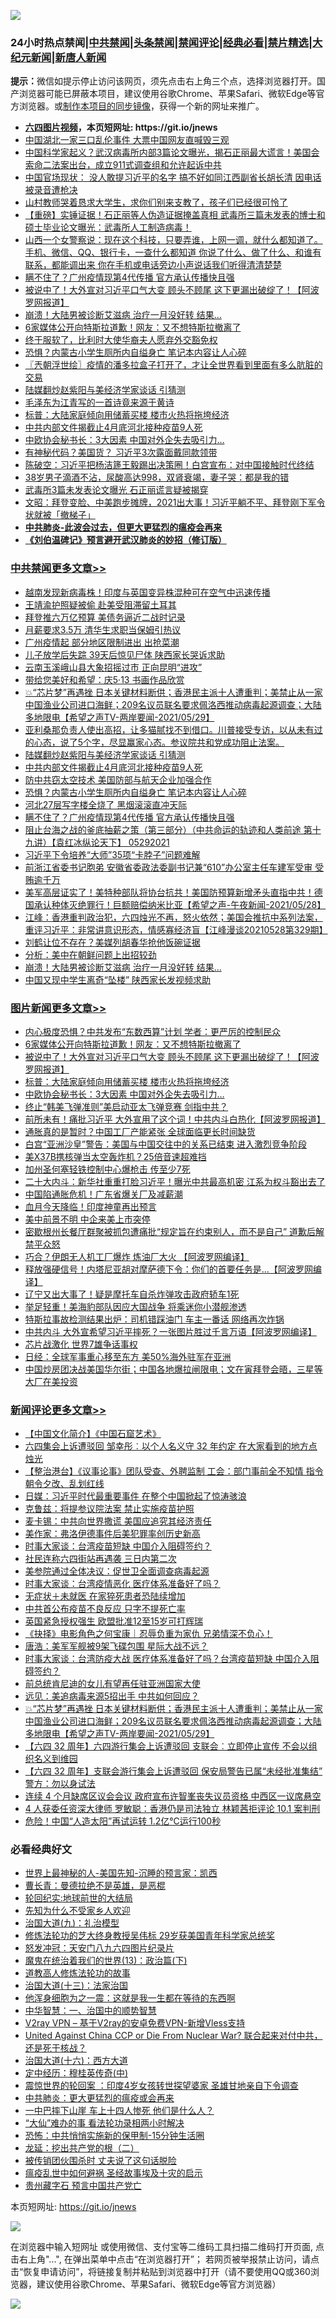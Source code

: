 ![](https://raw.githubusercontent.com/fqnews/bnews/master/64photo/fqnews-qr.jpg)

<div id="tt">
<h3>24小时热点禁闻|<a href="#%E4%B8%AD%E5%85%B1%E7%A6%81%E9%97%BB%E6%9B%B4%E5%A4%9A%E6%96%87%E7%AB%A0">中共禁闻</a>|<a href="#%E5%9B%BE%E7%89%87%E6%96%B0%E9%97%BB%E6%9B%B4%E5%A4%9A%E6%96%87%E7%AB%A0">头条禁闻</a>|<a href="#%E6%96%B0%E9%97%BB%E8%AF%84%E8%AE%BA%E6%9B%B4%E5%A4%9A%E6%96%87%E7%AB%A0">禁闻评论|<a href="#%E5%BF%85%E7%9C%8B%E7%BB%8F%E5%85%B8%E5%A5%BD%E6%96%87">经典必看|<a href="/video.md#%E7%A6%81%E7%89%87%E7%B2%BE%E9%80%89">禁片精选</a>|<a href="https://github.com/fqnews/djy/blob/master/gb/nf1351518.md#1">大纪元新闻</a>|<a href="https://github.com/fqnews/ntdtv/blob/master/gb/prog204.md#1">新唐人新闻</a></h3>
<div><b>提示：</b>微信如提示停止访问该网页，须先点击右上角三个点，选择浏览器打开。国产浏览器可能已屏蔽本项目，建议使用谷歌Chrome、苹果Safari、微软Edge等官方浏览器。或<a href="https://github.com/fqnews/bnews/blob/master/%E5%88%B6%E4%BD%9Cgit%E7%A6%81%E9%97%BB%E9%95%9C%E5%83%8F.md">制作本项目的同步镜像</a>，获得一个新的网址来推广。</div>
<ul>
<li><b><a href="http://d1.bdrive.tk/64.mp4" target="_blank">六四图片视频</a>，本页短网址: https://git.io/jnews</b></li>
<li><a href="/cbnews/20210529/1555892.md">中国湖北一家三口乱伦事件 大票中国网友直喊毁三观</a></li>
<li><a href="/bannedvideo/20210529/1555925.md">中国科学家起义？武汉病毒所内部3篇论文曝光，揭石正丽最大谎言！美国会索命二法案出台，成立911式调查组和允许起诉中共</a></li>
<li><a href="/bannedvideo/20210529/1555899.md">中国官场现状： 没人敢提习近平的名字 搞不好如同江西副省长胡长清 因电话被录音遭枪决</a></li>
<li><a href="/lifebaike/20210529/1555932.md">山村教师哭着恳求大学生，求你们别来支教了，孩子们已经很可怜了</a></li>
<li><a href="/bannedvideo/20210529/1555960.md">【重磅】实锤证据！石正丽等人伪造证据掩盖真相  武毒所三篇未发表的博士和硕士毕业论文曝光：武毒所人工制造病毒！</a></li>
<li><a href="/bannedvideo/20210529/1556066.md">山西一个女警察说：现在这个科技，只要弄谁，上网一调，就什么都知道了。手机、微信、QQ、银行卡，一查什么都知道 你说了什么、做了什么、和谁有联系，都能调出来  你在手机或电话旁边小声说话我们听得清清楚楚</a></li>
<li><a href="/cbnews/20210529/1556167.md">瞒不住了？广州疫情现第4代传播 官方承认传播快且强</a></li>
<li><a href="/topimagenews/20210529/1556099.md">被说中了！大外宣对习近平口气大变 顾头不顾尾 这下更漏出破绽了！【阿波罗网报道】</a></li>
<li><a href="/cbnews/20210529/1556072.md">崩溃！大陆男被诊断艾滋病 治疗一月没好转 结果…</a></li>
<li><a href="/topimagenews/20210529/1556157.md">6家媒体公开向特斯拉道歉！网友：又不想特斯拉撤离了</a></li>
<li><a href="/cbnews/20210529/1555911.md">终于服软了，比利时大使华裔夫人愿弃外交豁免权</a></li>
<li><a href="/cbnews/20210529/1556178.md">恐惧？内蒙古小学生厕所内自缢身亡 笔记本内容让人心碎</a></li>
<li><a href="/ssgc/20210529/1555963.md">〖兲朝浮世绘〗疫情的潘多拉盒子打开了，才让全世界看到里面有多么肮脏的交易</a></li>
<li><a href="/cbnews/20210529/1556201.md">陆媒翻炒赵紫阳与美经济学家谈话 引猜测</a></li>
<li><a href="/cnnews/20210529/1555938.md">毛泽东为江青写的一首诗竟来源于黄诗</a></li>
<li><a href="/topimagenews/20210529/1555930.md">标普：大陆家庭倾向用储蓄买楼 楼市火热将拖垮经济</a></li>
<li><a href="/cbnews/20210529/1556199.md">中共内部文件揭截止4月底河北接种疫苗9人死</a></li>
<li><a href="/topimagenews/20210529/1555876.md">中欧协会秘书长：3大因素 中国对外企失去吸引力…</a></li>
<li><a href="/cbnews/20210529/1556028.md">有神秘代码？美国货？ 习近平3次露面戴同款领带</a></li>
<li><a href="/bannedvideo/20210529/1556218.md">陈破空：习近平把杨洁篪王毅踢出决策圈！白宫宣布：对中国接触时代终结</a></li>
<li><a href="/health/20210529/1556050.md">38岁男子滴酒不沾，尿酸高达998，双肾衰竭，妻子哭：都是我的错</a></li>
<li><a href="/cnnews/20210529/1556035.md">武毒所3篇未发表论文曝光 石正丽谎言疑被揭穿</a></li>
<li><a href="/cbnews/20210529/1555953.md">文昭：拜登变脸、中美跑步摊牌，2021出大事！习近平躺不平、拜登刚下军令状就被「撤梯子」</a></li>
<li><b><a href="/comments/20200211/1275071.md" target="_blank">中共肺炎-此波会过去，但更大更猛烈的瘟疫会再来</a></b></li>
<li><b><a href="/comments/20200207/1272816.md" target="_blank">《刘伯温碑记》预言避开武汉肺炎的妙招（修订版）</a></b></li>
</ul>
</div>

<div class="catlist">
<h3><a href="/cbnews/" target="_blank">中共禁闻</a><span><a href="/cbnews/" target="_blank" rel="nofollow">更多文章>></a></span></h3>
<ul>
<li><a href="/cbnews/20210529/1556330.md" target="_blank">越南发现新病毒株！印度与英国变异株混种可在空气中迅速传播</a></li>
<li><a href="/cbnews/20210529/1556316.md" target="_blank">王靖渝护照疑被偷 赴美受阻滞留土耳其</a></li>
<li><a href="/cbnews/20210529/1556301.md" target="_blank">拜登推六万亿预算 美债务逼近二战时记录</a></li>
<li><a href="/cbnews/20210529/1556300.md" target="_blank">月薪要求3.5万 清华生求职当保姆引热议</a></li>
<li><a href="/cbnews/20210529/1556297.md" target="_blank">广州疫情起 部分地区限制进出 出抢菜潮</a></li>
<li><a href="/cbnews/20210529/1556286.md" target="_blank">儿子放学后失踪 39天后惊见尸体 陕西家长哭诉求助</a></li>
<li><a href="/cbnews/20210529/1556285.md" target="_blank">云南玉溪峨山县大象招摇过市 正向昆明“进攻”</a></li>
<li><a href="/cbnews/20210529/1556235.md" target="_blank">带给您美好和希望：庆5·13 书画作品欣赏</a></li>
<li><a href="/comments/20210529/1556229.md" target="_blank">💥“芯片梦”再遇挫 日本关键材料断供；香港民主派十人遭重判；美禁止从一家中国渔业公司进口海鲜；209名议员联名要求佩洛西推动病毒起源调查；大陆多地限电【希望之声TV-两岸要闻-2021/05/29】</a></li>
<li><a href="/comments/20210529/1556219.md" target="_blank">亚利桑那负责人使出高招，让多猫腻找不到借口。川普接受专访，以从未有过的心态，说了5个字，尽显赢家心态。参议院共和党成功阻止法案。</a></li>
<li><a href="/cbnews/20210529/1556201.md" target="_blank">陆媒翻炒赵紫阳与美经济学家谈话 引猜测</a></li>
<li><a href="/cbnews/20210529/1556199.md" target="_blank">中共内部文件揭截止4月底河北接种疫苗9人死</a></li>
<li><a href="/cbnews/20210529/1556179.md" target="_blank">防中共窃太空技术 美国防部与航天企业加强合作</a></li>
<li><a href="/cbnews/20210529/1556178.md" target="_blank">恐惧？内蒙古小学生厕所内自缢身亡 笔记本内容让人心碎</a></li>
<li><a href="/cbnews/20210529/1556171.md" target="_blank">河北27层写字楼全烧了 黑烟滚滚直冲天际</a></li>
<li><a href="/cbnews/20210529/1556167.md" target="_blank">瞒不住了？广州疫情现第4代传播 官方承认传播快且强</a></li>
<li><a href="/comments/20210529/1556127.md" target="_blank">阻止台海之战的釜底抽薪之策（第三部分）（中共命运的轨迹和人类前途  第十九讲）【袁红冰纵论天下】 05292021</a></li>
<li><a href="/cbnews/20210529/1556121.md" target="_blank">习近平下令培养“大师”35项“卡脖子”问题难解</a></li>
<li><a href="/cbnews/20210529/1556100.md" target="_blank">前浙江省委书记胞弟 安徽省委政法委副书记兼“610”办公室主任车建军受审 受贿逾千万</a></li>
<li><a href="/comments/20210529/1556098.md" target="_blank">美军高层证实了！美特种部队将协台抗共！美国防预算新增矛头直指中共！德国承认种体灭绝罪行！巨额赔偿纳米比亚【希望之声-午夜新闻-2021/05/28】</a></li>
<li><a href="/cbnews/20210529/1556087.md" target="_blank">江峰：香港重判政治犯，六四烛光不再，怒火依然；美国会推抗中系列法案，重评习近平：非常讲意识形态，情感寡经济盲【江峰漫谈20210528第329期】</a></li>
<li><a href="/cbnews/20210529/1556080.md" target="_blank">刘鹤让位不存在？美媒列胡春华抢他饭碗证据</a></li>
<li><a href="/cbnews/20210529/1556079.md" target="_blank">分析：美中在朝鲜问题上出招较劲</a></li>
<li><a href="/cbnews/20210529/1556072.md" target="_blank">崩溃！大陆男被诊断艾滋病 治疗一月没好转 结果…</a></li>
<li><a href="/cbnews/20210529/1556047.md" target="_blank">中国又现中学生离奇“坠楼” 陕西家长发视频求助</a></li>

</ul>
</div>
<div class="catlist">
<h3><a href="/topimagenews/" target="_blank">图片新闻</a><span><a href="/topimagenews/" target="_blank" rel="nofollow">更多文章>></a></span></h3>
<ul>
<li><a href="/topimagenews/20210530/1556364.md" target="_blank">内心极度恐惧？中共发布“东数西算”计划 学者：更严厉的控制民众</a></li>
<li><a href="/topimagenews/20210529/1556157.md" target="_blank">6家媒体公开向特斯拉道歉！网友：又不想特斯拉撤离了</a></li>
<li><a href="/topimagenews/20210529/1556099.md" target="_blank">被说中了！大外宣对习近平口气大变 顾头不顾尾 这下更漏出破绽了！【阿波罗网报道】</a></li>
<li><a href="/topimagenews/20210529/1555930.md" target="_blank">标普：大陆家庭倾向用储蓄买楼 楼市火热将拖垮经济</a></li>
<li><a href="/topimagenews/20210529/1555876.md" target="_blank">中欧协会秘书长：3大因素 中国对外企失去吸引力…</a></li>
<li><a href="/topimagenews/20210529/1555852.md" target="_blank">终止“韩美飞弹准则”美启动亚太飞弹竞赛 剑指中共？</a></li>
<li><a href="/topimagenews/20210528/1555477.md" target="_blank">前所未有！痛批习近平 大外宣用了这个词！中共内斗白热化【阿波罗网报道】</a></li>
<li><a href="/topimagenews/20210528/1555148.md" target="_blank">通胀真的是暂时？中国工厂产能紧张 全球面临更长时间缺货</a></li>
<li><a href="/topimagenews/20210527/1554774.md" target="_blank">白宫“亚洲沙皇”警告：美国与中国交往中的关系已结束 进入激烈竞争阶段</a></li>
<li><a href="/topimagenews/20210527/1554539.md" target="_blank">美X37B携核弹当太空轰炸机？25倍音速超难挡</a></li>
<li><a href="/topimagenews/20210527/1554450.md" target="_blank">加州圣何塞轻铁控制中心爆枪击 传至少7死</a></li>
<li><a href="/topimagenews/20210526/1554119.md" target="_blank">二十大内斗：新华社重重打脸习近平！曝光中共最高机密 江系为权斗豁出去了</a></li>
<li><a href="/topimagenews/20210526/1554065.md" target="_blank">中国陷通胀危机！广东省爆关厂及减薪潮</a></li>
<li><a href="/topimagenews/20210526/1554015.md" target="_blank">血月今天降临！印度神童再出预言</a></li>
<li><a href="/topimagenews/20210526/1553823.md" target="_blank">美中前景不明 中企来美上市突停</a></li>
<li><a href="/topimagenews/20210526/1553805.md" target="_blank">密歇根州长餐厅群聚被抓包遭痛批“规定旨在约束别人，而不是自己” 道歉后解禁平众怒</a></li>
<li><a href="/topimagenews/20210525/1553428.md" target="_blank">巧合？伊朗无人机工厂爆炸 炼油厂大火 【阿波罗网编译】</a></li>
<li><a href="/topimagenews/20210525/1553330.md" target="_blank">释放强硬信号！内塔尼亚胡对摩萨德下令：你们的首要任务是…【阿波罗网编译】</a></li>
<li><a href="/topimagenews/20210525/1553122.md" target="_blank">辽宁又出大事了！疑是摩托车自杀炸弹攻击政府轿车1死</a></li>
<li><a href="/topimagenews/20210524/1552810.md" target="_blank">举足轻重！美海豹部队因应大国战争 将乘迷你小潜舰渗透</a></li>
<li><a href="/topimagenews/20210524/1552783.md" target="_blank">特斯拉事故检测结果出炉：司机错踩油门 车主一番话 网络再次炸锅</a></li>
<li><a href="/topimagenews/20210524/1552691.md" target="_blank">中共内斗 大外宣希望习近平摔死？一张图片胜过千言万语【阿波罗网编译】</a></li>
<li><a href="/topimagenews/20210524/1552507.md" target="_blank">芯片战激化 世界7雄争话事权</a></li>
<li><a href="/topimagenews/20210524/1552502.md" target="_blank">日经：全球军事重心移至东方 美50%海外驻军在亚洲</a></li>
<li><a href="/topimagenews/20210522/1551799.md" target="_blank">中国炒房团决战美国华尔街；中国各地爆拉闸限电；文在寅拜登会晤，三星等大厂在美投资</a></li>

</ul>
</div>
<div class="catlist">
<h3><a href="/comments/" target="_blank">新闻评论</a><span><a href="/comments/" target="_blank" rel="nofollow">更多文章>></a></span></h3>
<ul>
<li><a href="/comments/20210530/1556373.md" target="_blank">【中国文化简介】《中国石窟艺术》</a></li>
<li><a href="/comments/20210530/1556359.md" target="_blank">六四集会上诉遭驳回 邹幸彤︰以个人名义守 32 年约定 在大家看到的地方点烛光</a></li>
<li><a href="/comments/20210530/1556358.md" target="_blank">【整治港台】《议事论事》团队受查、外聘监制 工会：部门事前全不知情 指令朝令夕改、乱划红线</a></li>
<li><a href="/comments/20210530/1556357.md" target="_blank">日媒：习近平时代最重要事件 在整个中国掀起了惊涛骇浪</a></li>
<li><a href="/comments/20210530/1556353.md" target="_blank">克鲁兹：将提参议院法案 禁止实施疫苗护照</a></li>
<li><a href="/comments/20210530/1556350.md" target="_blank">麦卡锡：中共向世界撒谎 美国应追究其经济责任</a></li>
<li><a href="/comments/20210530/1556347.md" target="_blank">美作家：弗洛伊德事件后美犯罪率创历史新高</a></li>
<li><a href="/comments/20210530/1556346.md" target="_blank">时事大家谈：台湾疫苗短缺 中国介入阻碍签约？</a></li>
<li><a href="/comments/20210530/1556332.md" target="_blank">社民连称六四街站再遇袭 三日内第二次</a></li>
<li><a href="/comments/20210529/1556327.md" target="_blank">美参院通过全体决议：促世卫全面调查病毒起源</a></li>
<li><a href="/comments/20210529/1556326.md" target="_blank">时事大家谈：台湾疫情恶化 医疗体系准备好了吗？</a></li>
<li><a href="/comments/20210529/1556314.md" target="_blank">无症状＋未就医 在家猝死患者恐陆续增加</a></li>
<li><a href="/comments/20210529/1556313.md" target="_blank">中共首公布疫苗不良反应 只字不提死亡率</a></li>
<li><a href="/comments/20210529/1556312.md" target="_blank">英国紧急授权强生 欧盟批准12至15岁可打辉瑞</a></li>
<li><a href="/comments/20210529/1556311.md" target="_blank">《抉择》电影角色之何宝康｜忍辱负重为家仇 兄弟情深不负心！</a></li>
<li><a href="/comments/20210529/1556309.md" target="_blank">唐浩：美军军舰被9架飞碟包围 星际大战不远？</a></li>
<li><a href="/comments/20210529/1556299.md" target="_blank">时事大家谈：台湾防疫大战 医疗体系准备好了吗？台湾疫苗短缺 中国介入阻碍签约？</a></li>
<li><a href="/comments/20210529/1556287.md" target="_blank">前总统肯尼迪的女儿有望再任驻亚洲国家大使</a></li>
<li><a href="/comments/20210529/1556231.md" target="_blank">远见：美追病毒来源5招出手 中共如何回应？</a></li>
<li><a href="/comments/20210529/1556229.md" target="_blank">💥“芯片梦”再遇挫 日本关键材料断供；香港民主派十人遭重判；美禁止从一家中国渔业公司进口海鲜；209名议员联名要求佩洛西推动病毒起源调查；大陆多地限电【希望之声TV-两岸要闻-2021/05/29】</a></li>
<li><a href="/comments/20210529/1556226.md" target="_blank">【六四 32 周年】六四游行集会上诉遭驳回 支联会︰立即停止宣传 不会以组织名义到维园</a></li>
<li><a href="/comments/20210529/1556225.md" target="_blank">【六四 32 周年】支联会游行集会上诉遭驳回 保安局警告已属“未经批准集结” 警方：勿以身试法</a></li>
<li><a href="/comments/20210529/1556224.md" target="_blank">连续 4 个月缺席区议会会议 政府宣布许智峯丧失议员资格 中西区一议席悬空</a></li>
<li><a href="/comments/20210529/1556223.md" target="_blank">4 人获委任资深大律师 罗敏聪：香港仍是司法独立 林颖茜拒评论 10.1 案判刑</a></li>
<li><a href="/comments/20210529/1556222.md" target="_blank">危险！中国“人造太阳”再试运转 1.2亿℃运行100秒</a></li>

</ul>
</div>

<div class="catlist">
<h3>必看经典好文</h3>
<ul>
<li><a href="/comments/20200605/783244.md" target="_blank">世界上最神秘的人-美国先知-沉睡的预言家：凯西</a></li>
<li><a href="/comments/20180726/727420.md" target="_blank">曹长青：曼德拉绝不是英雄，是恶棍</a></li>
<li><a href="/comments/20200920/582873.md" target="_blank">轮回纪实:地球前世的大结局</a></li>
<li><a href="/comments/20200620/1346848.md" target="_blank">先知为什么不受家乡人欢迎</a></li>
<li><a href="/cbnews/20180315/914943.md" target="_blank">治国大道(九)：礼治模型</a></li>
<li><a href="/comments/20190517/1129285.md" target="_blank">修炼法轮功的芝大终身教授吴伟标 29岁获美国青年科学家总统奖</a></li>
<li><a href="/comments/20200604/783200.md" target="_blank">怒发冲冠：天安门八九六四图片纪录片</a></li>
<li><a href="/topimagenews/20180602/951960.md" target="_blank">魔鬼在统治着我们的世界(13)：政治篇(下)</a></li>
<li><a href="/comments/20200805/1375080.md" target="_blank">道教高人修炼法轮功的故事</a></li>
<li><a href="/cbnews/20180319/916654.md" target="_blank">治国大道(十三)：法家治国</a></li>
<li><a href="/topimagenews/20210219/1489990.md" target="_blank">他浑身细胞为之一震：这就是我一生都在等待的东西啊</a></li>
<li><a href="/comments/20200605/1340202.md" target="_blank">中华智慧：一、治国中的顺势智慧</a></li>
<li><a href="/comments/20210402/1257608.md" target="_blank">V2ray VPN &#8211; 基于V2ray的安卓免费VPN-新增Vless支持</a></li>
<li><a href="/comments/20200820/1451960.md" target="_blank">United Against China CCP or Die From Nuclear War? 联合起来对付中共，还是死于核战？</a></li>
<li><a href="/comments/20201110/1428663.md" target="_blank">治国大道(十六)：西方大道</a></li>
<li><a href="/tculture/xiulian/20151105/467870.md" target="_blank">定中经历：穆桂英传奇(中)</a></li>
<li><a href="/comments/20210307/1499941.md" target="_blank">震惊世界的轮回案 ：印度4岁女孩转世探望婆家 圣雄甘地亲自下令调查</a></li>
<li><a href="/comments/20200211/1275071.md" target="_blank">中共肺炎：更大更猛烈的瘟疫或会再来</a></li>
<li><a href="/cbnews/20200611/1343057.md" target="_blank">一中巴摔下山崖 车上十四人惨死 他们是什么人？</a></li>
<li><a href="/cbnews/20210428/1535533.md" target="_blank">“大仙”难办的事  看法轮功录相两小时解决</a></li>
<li><a href="/baitai/20200711/1359005.md" target="_blank">恐怖：中共悄悄实施新的保甲制-15分钟生活圈</a></li>
<li><a href="/comments/20200928/1404653.md" target="_blank">龙延：挖出共产党的根（二）</a></li>
<li><a href="/cbnews/20210331/1516754.md" target="_blank">被传销团伙围杀时 丈夫说了这句话脱险</a></li>
<li><a href="/comments/20200618/1346823.md" target="_blank">瘟疫乱世中如何避祸 圣经故事埃及十灾的启示</a></li>
<li><a href="/comments/20210226/1494382.md" target="_blank">贵州藏字石 预言中国共产党亡</a></li>

</ul>
</div>

本页短网址: https://git.io/jnews

![](https://raw.githubusercontent.com/fqnews/bnews/master/64photo/fqnews-qr.jpg)

在浏览器中输入短网址 或使用微信、支付宝等二维码工具扫描二维码打开页面, 点击右上角"...", 在弹出菜单中点击“在浏览器打开”； 若网页被举报禁止访问，请点击“恢复申请访问”，将链接复制并粘贴到浏览器中打开（请不要使用QQ或360浏览器，建议使用谷歌Chrome、苹果Safari、微软Edge等官方浏览器）

![](https://raw.githubusercontent.com/fqnews/bnews/master/64photo/wx.jpg)